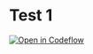 # Test 1
[![Open in Codeflow](https://developer.stackblitz.com/img/open_in_codeflow.svg)](https:///pr.new/sairasnh/UX2202023Test1)

